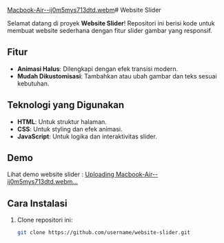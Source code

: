 [Macbook-Air--ij0m5mys713dtd.webm](https://github.com/user-attachments/assets/326d97a5-7580-43d6-9035-74ca11ac9fe6)# Website Slider

Selamat datang di proyek **Website Slider**! Repositori ini berisi kode untuk membuat website sederhana dengan fitur slider gambar yang responsif.

## Fitur
 
- **Animasi Halus**: Dilengkapi dengan efek transisi modern.  
- **Mudah Dikustomisasi**: Tambahkan atau ubah gambar dan teks sesuai kebutuhan.   

## Teknologi yang Digunakan

- **HTML**: Untuk struktur halaman.  
- **CSS**: Untuk styling dan efek animasi.  
- **JavaScript**: Untuk logika dan interaktivitas slider.  

## Demo

Lihat demo website slider :
[Uploading Macbook-Air--ij0m5mys713dtd.webm…]()

## Cara Instalasi

1. Clone repositori ini:  
   ```bash
   git clone https://github.com/username/website-slider.git

